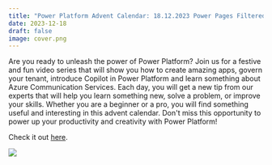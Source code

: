 ```yaml
---
title: "Power Platform Advent Calendar: 18.12.2023 Power Pages Filtered Lists"
date: 2023-12-18
draft: false
image: cover.png
---
```


Are you ready to unleash the power of Power Platform? Join us for a festive and fun video series that will show you how to create amazing apps, govern your tenant, introduce Copilot in Power Platform and learn something about Azure Communication Services. Each day, you will get a new tip from our experts that will help you learn something new, solve a problem, or improve your skills. Whether you are a beginner or a pro, you will find something useful and interesting in this advent calendar. Don't miss this opportunity to power up your productivity and creativity with Power Platform!

Check it out [here](https://youtu.be/nwqBRN4edKc).

[![](video.png)](https://youtu.be/nwqBRN4edKc)
